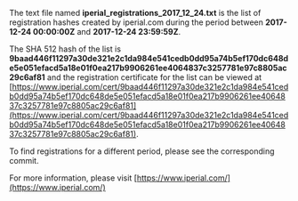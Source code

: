 The text file named **iperial_registrations_2017_12_24.txt** is the list of registration hashes created by iperial.com during the period between **2017-12-24 00:00:00Z** and **2017-12-24 23:59:59Z**.

The SHA 512 hash of the list is **9baad446f11297a30de321e2c1da984e541cedb0dd95a74b5ef170dc648de5e051efacd5a18e01f0ea217b9906261ee4064837c3257781e97c8805ac29c6af81** and the registration certificate for the list can be viewed at [https://www.iperial.com/cert/9baad446f11297a30de321e2c1da984e541cedb0dd95a74b5ef170dc648de5e051efacd5a18e01f0ea217b9906261ee4064837c3257781e97c8805ac29c6af81](https://www.iperial.com/cert/9baad446f11297a30de321e2c1da984e541cedb0dd95a74b5ef170dc648de5e051efacd5a18e01f0ea217b9906261ee4064837c3257781e97c8805ac29c6af81).

To find registrations for a different period, please see the corresponding commit.

For more information, please visit [https://www.iperial.com/](https://www.iperial.com/)
